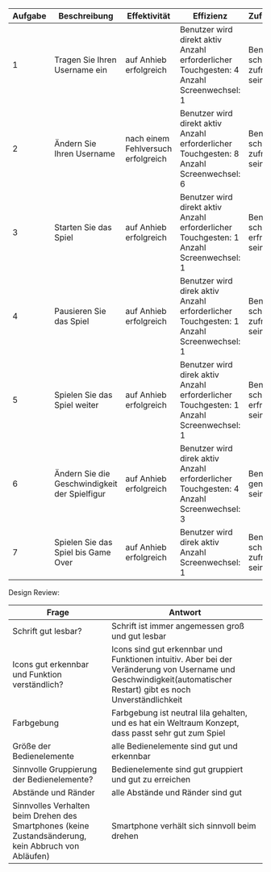 |Aufgabe|Beschreibung|Effektivität|Effizienz|Zufriedenheit|
|--------|--------|--------|--------|--------|
|1|Tragen Sie Ihren Username ein|auf Anhieb erfolgreich|Benutzer wird direkt aktiv<br> Anzahl erforderlicher Touchgesten: 4<br> Anzahl Screenwechsel: 1|Benutzer scheint zufrieden zu sein|
|2|Ändern Sie Ihren Username|nach einem Fehlversuch erfolgreich|Benutzer wird direkt aktiv<br> Anzahl erforderlicher Touchgesten: 8<br> Anzahl Screenwechsel: 6|Benutzer scheint zufrieden zu sein|
|3|Starten Sie das Spiel|auf Anhieb erfolgreich|Benutzer wird direkt aktiv<br> Anzahl erforderlicher Touchgesten: 1<br> Anzahl Screenwechsel: 1|Benutzer scheint erfreut zu sein|
|4|Pausieren Sie das Spiel|auf Anhieb erfolgreich|Benutzer wird direk aktiv<br> Anzahl erforderlicher Touchgesten: 1<br> Anzahl Screenwechsel: 1|Benutzer scheint zufrieden zu sein|
|5|Spielen Sie das Spiel weiter |auf Anhieb erfolgreich|Benutzer wird direk aktiv<br> Anzahl erforderlicher Touchgesten: 1<br> Anzahl Screenwechsel: 1|Benutzer scheint erfreut zu sein|
|6|Ändern Sie die Geschwindigkeit der Spielfigur|auf Anhieb erfolgreich|Benutzer wird direk aktiv<br> Anzahl erforderlicher Touchgesten: 4<br> Anzahl Screenwechsel: 3|Benutzer genervt zu sein|
|7|Spielen Sie das Spiel bis Game Over|auf Anhieb erfolgreich|Benutzer wird direk aktiv<br> Anzahl Screenwechsel: 1|Benutzer scheint zufrieden zu sein|

Design Review:

|Frage|Antwort|
|--------|--------|
|Schrift gut lesbar?|Schrift ist immer angemessen groß und gut lesbar|
|Icons gut erkennbar und Funktion verständlich?|Icons sind gut erkennbar und Funktionen intuitiv. Aber bei der Veränderung von Username und Geschwindigkeit(automatischer Restart) gibt es noch Unverständlichkeit|
|Farbgebung|Farbgebung ist neutral lila gehalten, und es hat ein Weltraum Konzept, dass passt sehr gut zum Spiel|
|Größe der Bedienelemente|alle Bedienelemente sind gut und erkennbar|
|Sinnvolle Gruppierung der Bedienelemente?|Bedienelemente sind gut gruppiert und gut zu erreichen|
|Abstände und Ränder|alle Abstände und Ränder sind gut|
|Sinnvolles Verhalten beim Drehen des Smartphones (keine Zustandsänderung, kein Abbruch von Abläufen)|Smartphone verhält sich sinnvoll beim drehen|
